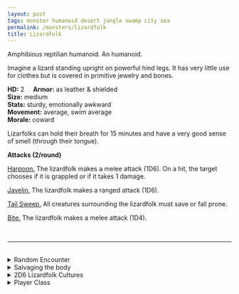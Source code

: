 ```yaml
---
layout: post
tags: monster humanoid desert jungle swamp city sea
permalink: /monsters/lizardfolk
title: Lizardfolk
---
```


Amphibious reptilian humanoid. An humanoid.

Imagine a lizard standing upright on powerful hind legs. It has very little use for clothes but is covered in primitive jewelry and bones.

**HD:** 2  &nbsp; &nbsp;  **Armor:** as leather & shielded <br>
**Size:** medium <br>
**Stats:** sturdy, emotionally awkward <br>
**Movement:** average, swim average <br>
**Morale:** coward <br>

Lizarfolks can hold their breath for 15 minutes and have a very good sense of smell (through their tongue).

**Attacks (2/round)**

<ins>Harpoon.</ins> The lizardfolk makes a melee attack (1D6). On a hit, the target chooses if it is grappled or if it takes 1 damage.

<ins>Javelin.</ins> The lizardfolk makes a ranged attack (1D6).

<ins>Tail Sweep.</ins> All creatures surrounding the lizardfolk must save or fall prone.

<ins>Bite.</ins> The lizardfolk makes a melee attack (1D4).

<br>

---

<br>

<details markdown="1">
<summary>Random Encounter</summary>

1. **Monster:** 1D6 lizardfolks & ... (1D4)
    1. nothing
    1. 1 [shaman](https://saltygoo.github.io/monsters/shaman)
    1. 2 of them are [warriors](https://saltygoo.github.io/monsters/warrior)
    1. roll twice
1. **Lair:** A mud hut only accessible from underwater. <br>    &nbsp; OR <br>    **Omen:** A strange language that sounds like hisses.
1. **Spoor:** A wounded humanoid, a harpoon stuck in its back.
1. **Tracks:** Lizard tracks.
1. **Trace:** Shellfish jewelry.
1. **Trace:** Upturned,broken rowboat.
</details>

<details markdown="1">
<summary>Salvaging the body</summary>

You find the monster's weapons and ... (Roll as many times as the HD of the monster)

1. Shellfish necklace.
1. Bone bracers.
1. Rare feathers.
1. Bone musical instrument.
1. A bolas.
1. A trinket from the nearby civilization.

</details>

<details markdown="1">
<summary>2D6 Lizardfolk Cultures</summary>

Combine the result of both tables to get the broad lines of this humanoid culture in this part of the world.

**Cultures**
1. The ones who live in a floating nomadic swampgrass village.
1. The ones that live in caves only accessible from underwater.
1. The ones who live in overgrown ancient pyramids.
1. The ones that live in the sewers of another humanoid civilization.
1. The ones who live atop giant tortoises.
1. The ones who live on the edge of a bottomless pit.


**Features**
1. Their king requires 2 human sacrifices per day.
1. They are dinosaur herders.
2. They worship a titanic lizard.
3. Their civilization is elsewhere, these are just on an initiation journey.
4. They are actually so high-tech it looks primitive to their contemporaries.
5. They worship a demon in disguise.

</details>

<details markdown="1">
<summary>Player Class</summary>
Play as a [lizardfolk](https://saltygoo.github.io/class/fighter/lizardfolk)!
</details>
